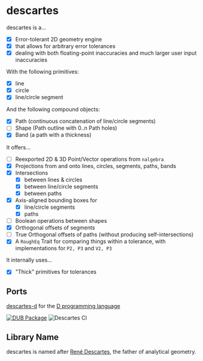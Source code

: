 # descartes

descartes is a...

- [X] Error-tolerant 2D geometry engine
- [X] that allows for arbitrary error tolerances
- [X] dealing with both floating-point inaccuracies and much larger user input inaccuracies

With the following primitives:

- [X] line
- [X] circle
- [X] line/circle segment

And the following compound objects:

- [X] Path (continuous concatenation of line/circle segments)
- [ ] Shape (Path outline with 0..n Path holes)
- [X] Band (a path with a thickness)

It offers...

- [ ] Reexported 2D & 3D Point/Vector operations from `nalgebra`
- [X] Projections from and onto lines, circles, segments, paths, bands
- [X] Intersections
   - [X] between lines & circles
   - [X] between line/circle segments
   - [X] between paths
- [X] Axis-aligned bounding boxes for
   - [X] line/circle segments
   - [X] paths
- [ ] Boolean operations between shapes
- [X] Orthogonal offsets of segments
- [ ] True Orthogonal offsets of paths (without producing self-intersections)
- [X] A `RoughEq` Trait for comparing things within a tolerance, with implementations for `P2, P3` and `V2, P3`

It internally uses...

- [X] "Thick" primitives for tolerances

## Ports

[descartes-d](https://github.com/chances/descartes-d#readme) for the [D programming language](https://dlang.org)

[![DUB Package](https://img.shields.io/dub/v/descartes.svg)](https://code.dlang.org/packages/descartes)
![Descartes CI](https://github.com/chances/descartes-d/workflows/Descartes%20CI/badge.svg?branch=master)

## Library Name

descartes is named after [René Descartes](https://en.wikipedia.org/wiki/René_Descartes), the father of analytical geometry.
